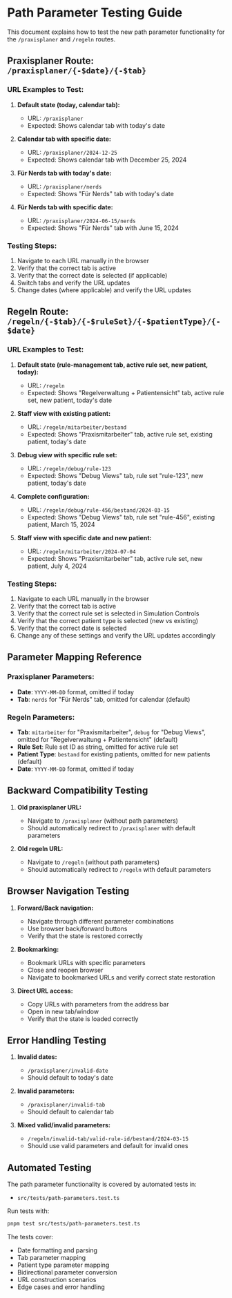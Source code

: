 # Path Parameter Testing Guide

This document explains how to test the new path parameter functionality for the `/praxisplaner` and `/regeln` routes.

## Praxisplaner Route: `/praxisplaner/{-$date}/{-$tab}`

### URL Examples to Test:

1. **Default state (today, calendar tab):**
   - URL: `/praxisplaner`
   - Expected: Shows calendar tab with today's date

2. **Calendar tab with specific date:**
   - URL: `/praxisplaner/2024-12-25`
   - Expected: Shows calendar tab with December 25, 2024

3. **Für Nerds tab with today's date:**
   - URL: `/praxisplaner/nerds`
   - Expected: Shows "Für Nerds" tab with today's date

4. **Für Nerds tab with specific date:**
   - URL: `/praxisplaner/2024-06-15/nerds`
   - Expected: Shows "Für Nerds" tab with June 15, 2024

### Testing Steps:
1. Navigate to each URL manually in the browser
2. Verify that the correct tab is active
3. Verify that the correct date is selected (if applicable)
4. Switch tabs and verify the URL updates
5. Change dates (where applicable) and verify the URL updates

## Regeln Route: `/regeln/{-$tab}/{-$ruleSet}/{-$patientType}/{-$date}`

### URL Examples to Test:

1. **Default state (rule-management tab, active rule set, new patient, today):**
   - URL: `/regeln`
   - Expected: Shows "Regelverwaltung + Patientensicht" tab, active rule set, new patient, today's date

2. **Staff view with existing patient:**
   - URL: `/regeln/mitarbeiter/bestand`
   - Expected: Shows "Praxismitarbeiter" tab, active rule set, existing patient, today's date

3. **Debug view with specific rule set:**
   - URL: `/regeln/debug/rule-123`
   - Expected: Shows "Debug Views" tab, rule set "rule-123", new patient, today's date

4. **Complete configuration:**
   - URL: `/regeln/debug/rule-456/bestand/2024-03-15`
   - Expected: Shows "Debug Views" tab, rule set "rule-456", existing patient, March 15, 2024

5. **Staff view with specific date and new patient:**
   - URL: `/regeln/mitarbeiter/2024-07-04`
   - Expected: Shows "Praxismitarbeiter" tab, active rule set, new patient, July 4, 2024

### Testing Steps:
1. Navigate to each URL manually in the browser
2. Verify that the correct tab is active
3. Verify that the correct rule set is selected in Simulation Controls
4. Verify that the correct patient type is selected (new vs existing)
5. Verify that the correct date is selected
6. Change any of these settings and verify the URL updates accordingly

## Parameter Mapping Reference

### Praxisplaner Parameters:
- **Date**: `YYYY-MM-DD` format, omitted if today
- **Tab**: `nerds` for "Für Nerds" tab, omitted for calendar (default)

### Regeln Parameters:
- **Tab**: `mitarbeiter` for "Praxismitarbeiter", `debug` for "Debug Views", omitted for "Regelverwaltung + Patientensicht" (default)
- **Rule Set**: Rule set ID as string, omitted for active rule set
- **Patient Type**: `bestand` for existing patients, omitted for new patients (default)
- **Date**: `YYYY-MM-DD` format, omitted if today

## Backward Compatibility Testing

1. **Old praxisplaner URL:**
   - Navigate to `/praxisplaner` (without path parameters)
   - Should automatically redirect to `/praxisplaner` with default parameters

2. **Old regeln URL:**
   - Navigate to `/regeln` (without path parameters)
   - Should automatically redirect to `/regeln` with default parameters

## Browser Navigation Testing

1. **Forward/Back navigation:**
   - Navigate through different parameter combinations
   - Use browser back/forward buttons
   - Verify that the state is restored correctly

2. **Bookmarking:**
   - Bookmark URLs with specific parameters
   - Close and reopen browser
   - Navigate to bookmarked URLs and verify correct state restoration

3. **Direct URL access:**
   - Copy URLs with parameters from the address bar
   - Open in new tab/window
   - Verify that the state is loaded correctly

## Error Handling Testing

1. **Invalid dates:**
   - `/praxisplaner/invalid-date`
   - Should default to today's date

2. **Invalid parameters:**
   - `/praxisplaner/invalid-tab`
   - Should default to calendar tab

3. **Mixed valid/invalid parameters:**
   - `/regeln/invalid-tab/valid-rule-id/bestand/2024-03-15`
   - Should use valid parameters and default for invalid ones

## Automated Testing

The path parameter functionality is covered by automated tests in:
- `src/tests/path-parameters.test.ts`

Run tests with:
```bash
pnpm test src/tests/path-parameters.test.ts
```

The tests cover:
- Date formatting and parsing
- Tab parameter mapping
- Patient type parameter mapping
- Bidirectional parameter conversion
- URL construction scenarios
- Edge cases and error handling